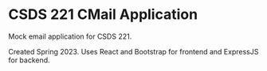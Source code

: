 # CSDS 221 CMail Application
Mock email application for CSDS 221.

Created Spring 2023. Uses React and Bootstrap for frontend and ExpressJS for backend.
